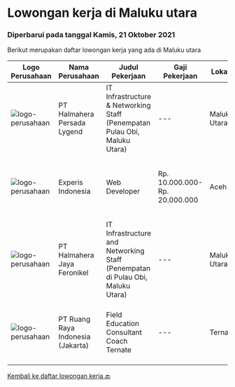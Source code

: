 
  # Lowongan kerja di Maluku utara

  ### Diperbarui pada tanggal Kamis, 21 Oktober 2021

  Berikut merupakan daftar lowongan kerja yang ada di Maluku utara

  |Logo Perusahaan | Nama Perusahaan | Judul Pekerjaan | Gaji Pekerjaan | Lokasi | Deskripsi | Tanggal diunggah | Pranala |
  | -------------- | --------------- | --------------- | --------- | --------- | -------------- | ------- | ----------- |
  |![logo-perusahaan](https://us.123rf.com/450wm/pavelstasevich/pavelstasevich1811/pavelstasevich181101027/112815900-stock-vector-no-image-available-icon-flat-vector.jpg?ver=6)|PT Halmahera Persada Lygend|IT Infrastructure & Networking Staff (Penempatan Pulau Obi, Maluku Utara)|---|Maluku Utara|Job Description : Provide technical support to the development of the infrastructure systems and services Define, order, and monitor installation and...|Senin, 18 Oktober 2021|https://www.jobstreet.co.id/id/job/it-infrastructure-networking-staff-penempatan-pulau-obi-maluku-utara-3661192?token=0~17ea7cae-1695-4abb-b24d-128f2bd0c281&sectionRank=1&jobId=jobstreet-id-job-3661192|
|![logo-perusahaan](https://image-service-cdn.seek.com.au/314ed38ba58cf54b5555f434a5bf338661292eb7/ee4dce1061f3f616224767ad58cb2fc751b8d2dc)|Experis Indonesia|Web Developer|Rp. 10.000.000-Rp. 20.000.000|Aceh|On behalf of our client, we are looking for a Web Developer with these following details: Responsibilities: Website and software application...|Rabu, 06 Oktober 2021|https://www.jobstreet.co.id/id/job/web-developer-3649693?token=0~17ea7cae-1695-4abb-b24d-128f2bd0c281&sectionRank=2&jobId=jobstreet-id-job-3649693|
|![logo-perusahaan](https://image-service-cdn.seek.com.au/5582002035ae62ec1974f28a6c0ebc18f930b553/ee4dce1061f3f616224767ad58cb2fc751b8d2dc)|PT Halmahera Jaya Feronikel|IT Infrastructure and Networking Staff (Penempatan di Pulau Obi, Maluku Utara)|---|Maluku Utara|Job Description : Provide technical support to the development of the infrastructure systems and services Define, order, and monitor installation and...|Senin, 04 Oktober 2021|https://www.jobstreet.co.id/id/job/it-infrastructure-and-networking-staff-penempatan-di-pulau-obi-maluku-utara-3646368?token=0~17ea7cae-1695-4abb-b24d-128f2bd0c281&sectionRank=3&jobId=jobstreet-id-job-3646368|
|![logo-perusahaan](https://image-service-cdn.seek.com.au/7eee59ea5934120f389dd02961ddcb6b62946481/ee4dce1061f3f616224767ad58cb2fc751b8d2dc)|PT Ruang Raya Indonesia (Jakarta)|Field Education Consultant Coach Ternate|---|Ternate|Ruangguru is a tech-enabled education company that provides a one-stop learning experience for students to have better access to quality content and...|Sabtu, 16 Oktober 2021|https://www.jobstreet.co.id/id/job/field-education-consultant-coach-ternate-1029281368?token=0~17ea7cae-1695-4abb-b24d-128f2bd0c281&sectionRank=4&jobId=jobstreet-id-job-1029281368|


  [Kembali ke daftar lowongan kerja 🔙](../README.md#daftar-lowongan-kerja)
  